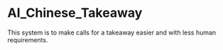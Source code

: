 # AI_Chinese_Takeaway
This system is to make calls for a takeaway easier and with less human requirements.
